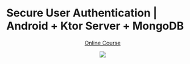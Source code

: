 # Secure User Authentication | Android + Ktor Server + MongoDB

<p align="center">
  <a href="https://stevdza-san.com/p/authentication-android-ktor-mongo-db" align="center">Online Course</a>
</p>
<p align="center">
  <img src="https://i.postimg.cc/Kv4BH60T/Thumb.png" href="https://stevdza-san.com/p/authentication-android-ktor-mongo-db">
</p>
